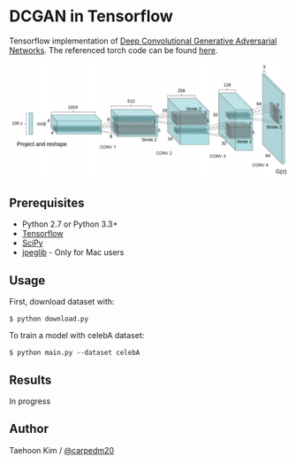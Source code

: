 DCGAN in Tensorflow
====================

Tensorflow implementation of [Deep Convolutional Generative Adversarial Networks](http://arxiv.org/abs/1511.06434). The referenced torch code can be found [here](https://github.com/soumith/dcgan.torch).

![alt tag](DCGAN.png)


Prerequisites
-------------

- Python 2.7 or Python 3.3+
- [Tensorflow](https://www.tensorflow.org/)
- [SciPy](http://www.scipy.org/install.html)
- [jpeglib](http://mariz.org/blog/2007/01/26/mac-os-x-decoder-jpeg-not-available/) - Only for Mac users


Usage
-----

First, download dataset with:

    $ python download.py

To train a model with celebA dataset:

    $ python main.py --dataset celebA


Results
-------

In progress


Author
------

Taehoon Kim / [@carpedm20](http://carpedm20.github.io/)
